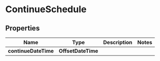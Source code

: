 

# ContinueSchedule


## Properties

| Name | Type | Description | Notes |
|------------ | ------------- | ------------- | -------------|
|**continueDateTime** | **OffsetDateTime** |  |  |



